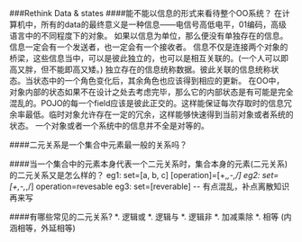 ###Rethink Data & states
####能不能以信息的形式来看待整个OO系统？
在计算机中，所有的data的最终意义是一种信息——电信号高低电平，01编码，高级语言中的不同程度下的对象。
如果以信息为单位，那么便没有单独存在的信息。信息一定会有一个发送者，也一定会有一个接收者。
信息不仅是连接两个对象的桥梁，这些信息当中，可以是彼此独立的，也可以是相互关联的。(一个人可以即高又胖，但不能即高又矮。)
独立存在的信息统称数据。彼此关联的信息统称状态。当状态中的一个角色变化后，其余角色也应该得到相应的更新。
在OO中， 对象内部的状态如果不在设计之处去考虑完毕，那么它的内部状态是有可能是完全混乱的。POJO的每一个field应该是彼此正交的。这样能保证每次存取时的信息冗余率最低。临时对象允许存在一定的冗余，这样能够快速得到当前对象或者系统的状态。 
一个对象或者一个系统中的信息并不全是对等的。

####二元关系是一个集合中元素最一般的关系吗？

####当一个集合中的元素本身代表一个二元关系时，集合本身的元素(二元关系) 的二元关系又是怎么样的？
eg1: set=[a, b, c]  [operation]=[+,*,-,/] 
eg2: set=[+,-,*,/]  operation=revesable
eg3: set=[reverable]  -- 有点混乱，补点离散知识再来写

####有哪些常见的二元关系? 
	*. 逻辑或
	*. 逻辑与
	*. 逻辑非 
	*. 加减乘除
	*. 相等 (内涵相等，外延相等)
